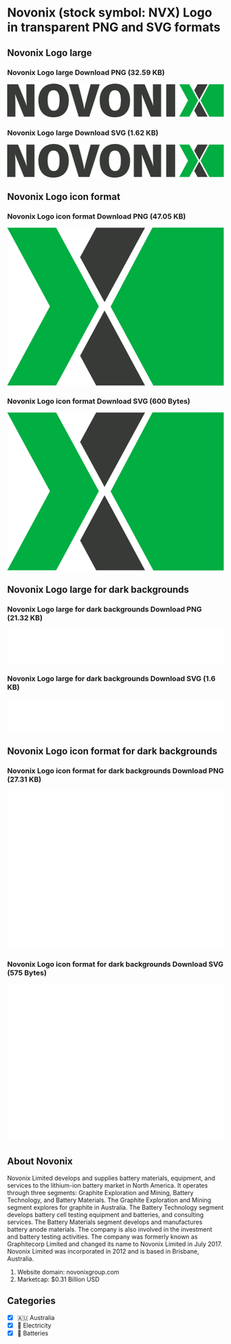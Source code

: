 # Novonix (stock symbol: NVX) Logo in transparent PNG and SVG formats

## Novonix Logo large

### Novonix Logo large Download PNG (32.59 KB)

![Novonix Logo large Download PNG (32.59 KB)](/img/orig/NVX_BIG-c8e7cada.png)

### Novonix Logo large Download SVG (1.62 KB)

![Novonix Logo large Download SVG (1.62 KB)](/img/orig/NVX_BIG-20069327.svg)

## Novonix Logo icon format

### Novonix Logo icon format Download PNG (47.05 KB)

![Novonix Logo icon format Download PNG (47.05 KB)](/img/orig/NVX-aa85593a.png)

### Novonix Logo icon format Download SVG (600 Bytes)

![Novonix Logo icon format Download SVG (600 Bytes)](/img/orig/NVX-2c5a875e.svg)

## Novonix Logo large for dark backgrounds

### Novonix Logo large for dark backgrounds Download PNG (21.32 KB)

![Novonix Logo large for dark backgrounds Download PNG (21.32 KB)](/img/orig/NVX_BIG.D-5fad968e.png)

### Novonix Logo large for dark backgrounds Download SVG (1.6 KB)

![Novonix Logo large for dark backgrounds Download SVG (1.6 KB)](/img/orig/NVX_BIG.D-4c788d84.svg)

## Novonix Logo icon format for dark backgrounds

### Novonix Logo icon format for dark backgrounds Download PNG (27.31 KB)

![Novonix Logo icon format for dark backgrounds Download PNG (27.31 KB)](/img/orig/NVX.D-4f80b9b6.png)

### Novonix Logo icon format for dark backgrounds Download SVG (575 Bytes)

![Novonix Logo icon format for dark backgrounds Download SVG (575 Bytes)](/img/orig/NVX.D-4247a734.svg)

## About Novonix

Novonix Limited develops and supplies battery materials, equipment, and services to the lithium-ion battery market in North America. It operates through three segments: Graphite Exploration and Mining, Battery Technology, and Battery Materials. The Graphite Exploration and Mining segment explores for graphite in Australia. The Battery Technology segment develops battery cell testing equipment and batteries, and consulting services. The Battery Materials segment develops and manufactures battery anode materials. The company is also involved in the investment and battery testing activities. The company was formerly known as Graphitecorp Limited and changed its name to Novonix Limited in July 2017. Novonix Limited was incorporated in 2012 and is based in Brisbane, Australia.

1. Website domain: novonixgroup.com
2. Marketcap: $0.31 Billion USD


## Categories
- [x] 🇦🇺 Australia
- [x] 🔋 Electricity
- [x] 🔋 Batteries
